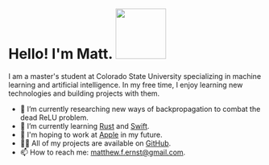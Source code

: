 <h1>Hello! I'm Matt. <img src="https://thumbs.gfycat.com/TepidTestyAoudad-max-1mb.gif" width="100px"/></h1>
<p> I am a master's student at Colorado State University specializing in machine learning and artificial intelligence. In my free time, I enjoy learning new technologies and building projects with them. </p>

- 🔭 I’m currently researching new ways of backpropagation to combat the dead ReLU problem.
- 🌱 I’m currently learning [Rust](https://www.rust-lang.org/) and [Swift](https://swift.org/documentation/).
- 🔮 I'm hoping to work at [Apple](https://apple.com) in my future.
- 👨‍💻 All of my projects are available on [GitHub](https://github.com/matthewfernst).
- 📫 How to reach me: [matthew.f.ernst@gmail.com](mailto:matthew.f.ernst@gmail.com).


<!--
**matthewfernst/matthewfernst** is a ✨ _special_ ✨ repository because its `README.md` (this file) appears on your GitHub profile.

Here are some ideas to get you started:

- 🔭 I’m currently working on ...
- 🌱 I’m currently learning ...
- 👯 I’m looking to collaborate on ...
- 🤔 I’m looking for help with ...
- 💬 Ask me about ...
- 📫 How to reach me: ...
- 😄 Pronouns: ...
- ⚡ Fun fact: ...
-->
